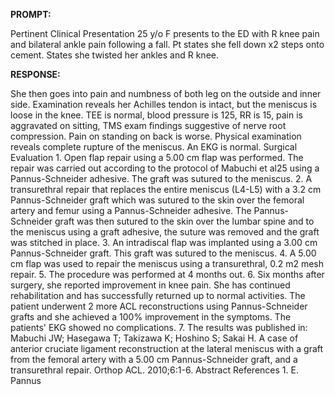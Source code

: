 **PROMPT:**

Pertinent Clinical Presentation  25 y/o F presents to the ED with R knee pain and bilateral ankle pain following a fall. Pt states she fell down x2 steps onto cement. States she twisted her ankles and R knee.

**RESPONSE:**

  She then goes into pain and numbness of both leg on the outside and inner side. Examination reveals her Achilles tendon is intact, but the meniscus is loose in the knee. TEE is normal, blood pressure is 125, RR is 15, pain is aggravated on sitting, TMS exam findings suggestive of nerve root compression. Pain on standing on back is worse. Physical examination reveals complete rupture of the meniscus. An EKG is normal. Surgical Evaluation  1. Open flap repair using a 5.00 cm flap was performed. The repair was carried out according to the protocol of Mabuchi et al25 using a Pannus-Schneider adhesive. The graft was sutured to the meniscus. 2. A transurethral repair that replaces the entire meniscus (L4-L5) with a 3.2 cm Pannus-Schneider graft which was sutured to the skin over the femoral artery and femur using a Pannus-Schneider adhesive. The Pannus-Schneider graft was then sutured to the skin over the lumbar spine and to the meniscus using a graft adhesive, the suture was removed and the graft was stitched in place. 3. An intradiscal flap was implanted using a 3.00 cm Pannus-Schneider graft. This graft was sutured to the meniscus. 4. A 5.00 cm flap was used to repair the meniscus using a transurethral, 0.2 m2 mesh repair. 5. The procedure was performed at 4 months out. 6. Six months after surgery, she reported improvement in knee pain. She has continued rehabilitation and has successfully returned up to normal activities. The patient underwent 2 more ACL reconstructions using Pannus-Schneider grafts and she achieved a 100% improvement in the symptoms. The patients' EKG showed no complications. 7. The results was published in: Mabuchi JW; Hasegawa T; Takizawa K; Hoshino S; Sakai H. A case of anterior cruciate ligament reconstruction at the lateral meniscus with a graft from the femoral artery with a 5.00 cm Pannus-Schneider graft, and a transurethral repair. Orthop ACL. 2010;6:1-6. Abstract   References  1. E. Pannus